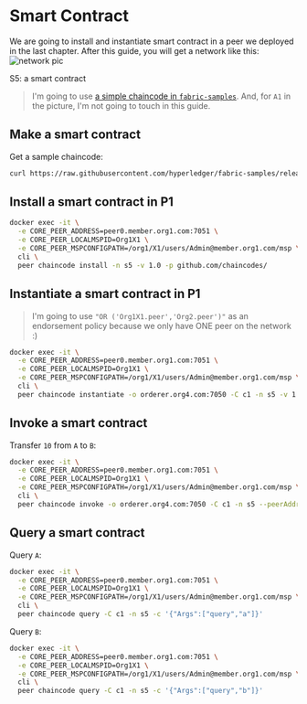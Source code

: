 # Smart Contract

We are going to install and instantiate smart contract in a peer we deployed in the last chapter.
After this guide, you will get a network like this:
![network pic](https://hyperledger-fabric.readthedocs.io/en/release-1.4/_images/network.diagram.6.png "Target network - 06")

S5: a smart contract

> I'm going to use [a simple chaincode in `fabric-samples`](https://github.com/hyperledger/fabric-samples/blob/release-1.4/chaincode/chaincode_example02/go/chaincode_example02.go).
> And, for `A1` in the picture, I'm not going to touch in this guide.

## Make a smart contract

Get a sample chaincode:

```bash
curl https://raw.githubusercontent.com/hyperledger/fabric-samples/release-1.4/chaincode/chaincode_example02/go/chaincode_example02.go -o chaincodes/chaincode.go
```

## Install a smart contract in P1

```bash
docker exec -it \
  -e CORE_PEER_ADDRESS=peer0.member.org1.com:7051 \
  -e CORE_PEER_LOCALMSPID=Org1X1 \
  -e CORE_PEER_MSPCONFIGPATH=/org1/X1/users/Admin@member.org1.com/msp \
  cli \
  peer chaincode install -n s5 -v 1.0 -p github.com/chaincodes/
```

## Instantiate a smart contract in P1

> I'm going to use `"OR ('Org1X1.peer','Org2.peer')"` as an endorsement policy because we only have ONE peer on the network :)

```bash
docker exec -it \
  -e CORE_PEER_ADDRESS=peer0.member.org1.com:7051 \
  -e CORE_PEER_LOCALMSPID=Org1X1 \
  -e CORE_PEER_MSPCONFIGPATH=/org1/X1/users/Admin@member.org1.com/msp \
  cli \
  peer chaincode instantiate -o orderer.org4.com:7050 -C c1 -n s5 -v 1.0 -c '{"Args":["init","a","100","b","200"]}' -P "OR ('Org1X1.peer','Org2.peer')"
```

## Invoke a smart contract

Transfer `10` from `A` to `B`:

```bash
docker exec -it \
  -e CORE_PEER_ADDRESS=peer0.member.org1.com:7051 \
  -e CORE_PEER_LOCALMSPID=Org1X1 \
  -e CORE_PEER_MSPCONFIGPATH=/org1/X1/users/Admin@member.org1.com/msp \
  cli \
  peer chaincode invoke -o orderer.org4.com:7050 -C c1 -n s5 --peerAddresses peer0.member.org1.com:7051 -c '{"Args":["invoke","a","b","10"]}'
```

## Query a smart contract

Query `A`:

```bash
docker exec -it \
  -e CORE_PEER_ADDRESS=peer0.member.org1.com:7051 \
  -e CORE_PEER_LOCALMSPID=Org1X1 \
  -e CORE_PEER_MSPCONFIGPATH=/org1/X1/users/Admin@member.org1.com/msp \
  cli \
  peer chaincode query -C c1 -n s5 -c '{"Args":["query","a"]}'
```

Query `B`:

```bash
docker exec -it \
  -e CORE_PEER_ADDRESS=peer0.member.org1.com:7051 \
  -e CORE_PEER_LOCALMSPID=Org1X1 \
  -e CORE_PEER_MSPCONFIGPATH=/org1/X1/users/Admin@member.org1.com/msp \
  cli \
  peer chaincode query -C c1 -n s5 -c '{"Args":["query","b"]}'
```